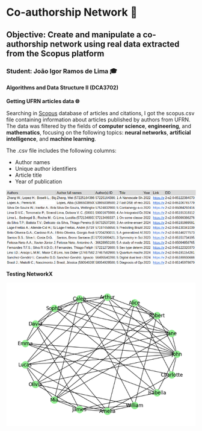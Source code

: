 # Co-authorship Network :busts_in_silhouette:

## Objective: Create and manipulate a co-authorship network using real data extracted from the Scopus platform

### Student: João Igor Ramos de Lima :mortar_board:

#### Algorithms and Data Structure II (DCA3702)

**Getting UFRN articles data :globe_with_meridians:**

Searching in [Scopus](https://www.elsevier.com/products/scopus) database of articles and citations, I got the scopus.csv file containing information about articles published by authors from UFRN. The data was filtered by the fields of **computer science**, **engineering**, and **mathematics**, focusing on the following topics: **neural networks**, **artificial intelligence**, and **machine learning**.

The .csv file includes the following columns:
- Author names
- Unique author identifiers
- Article title
- Year of publication

<center><img width="max-width" src="imgs/scopus_csv.png"></center>

**Testing NetworkX**

<center><img width="max-width" src="imgs/networkX_test.png"></center>

